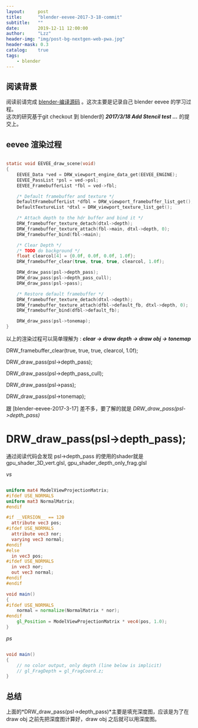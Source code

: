 ```yaml
---
layout:     post
title:      "blender-eevee-2017-3-18-commit"
subtitle:   ""
date:       2019-12-11 12:00:00
author:     "Lzz"
header-img: "img/post-bg-nextgen-web-pwa.jpg"
header-mask: 0.3
catalog:    true
tags:
    - blender
---
```


## 阅读背景
阅读前请完成 [blender-编译源码](http://shaderstore.cn/2019/12/11/blender-1/) 。这次主要是记录自己 blender eevee 的学习过程。
<br>
这次的研究基于git checkout 到 blender的 ***2017/3/18 Add Stencil test ...*** 的提交上。

## eevee 渲染过程

```c

static void EEVEE_draw_scene(void)
{
	EEVEE_Data *ved = DRW_viewport_engine_data_get(EEVEE_ENGINE);
	EEVEE_PassList *psl = ved->psl;
	EEVEE_FramebufferList *fbl = ved->fbl;

	/* Default framebuffer and texture */
	DefaultFramebufferList *dfbl = DRW_viewport_framebuffer_list_get();
	DefaultTextureList *dtxl = DRW_viewport_texture_list_get();

	/* Attach depth to the hdr buffer and bind it */	
	DRW_framebuffer_texture_detach(dtxl->depth);
	DRW_framebuffer_texture_attach(fbl->main, dtxl->depth, 0);
	DRW_framebuffer_bind(fbl->main);

	/* Clear Depth */
	/* TODO do background */
	float clearcol[4] = {0.0f, 0.0f, 0.0f, 1.0f};
	DRW_framebuffer_clear(true, true, true, clearcol, 1.0f);

	DRW_draw_pass(psl->depth_pass);
	DRW_draw_pass(psl->depth_pass_cull);
	DRW_draw_pass(psl->pass);

	/* Restore default framebuffer */
	DRW_framebuffer_texture_detach(dtxl->depth);
	DRW_framebuffer_texture_attach(dfbl->default_fb, dtxl->depth, 0);
	DRW_framebuffer_bind(dfbl->default_fb);

	DRW_draw_pass(psl->tonemap);
}

```
以上的渲染过程可以简单理解为 :  ***clear -> draw depth -> draw obj -> tonemap***


DRW_framebuffer_clear(true, true, true, clearcol, 1.0f); 

DRW_draw_pass(psl->depth_pass);  

DRW_draw_pass(psl->depth_pass_cull);  

DRW_draw_pass(psl->pass);  

DRW_draw_pass(psl->tonemap);  

跟 [blender-eevee-2017-3-17] 差不多，要了解的就是 *DRW_draw_pass(psl->depth_pass)* 

# DRW_draw_pass(psl->depth_pass);

通过阅读代码会发现 psl->depth_pass 的使用的shader就是 gpu_shader_3D_vert.glsl, gpu_shader_depth_only_frag.glsl


*vs*
```glsl

uniform mat4 ModelViewProjectionMatrix;
#ifdef USE_NORMALS
uniform mat3 NormalMatrix;
#endif

#if __VERSION__ == 120
  attribute vec3 pos;
#ifdef USE_NORMALS
  attribute vec3 nor;
  varying vec3 normal;
#endif
#else
  in vec3 pos;
#ifdef USE_NORMALS
  in vec3 nor;
  out vec3 normal;
#endif
#endif

void main()
{
#ifdef USE_NORMALS
	normal = normalize(NormalMatrix * nor);
#endif
	gl_Position = ModelViewProjectionMatrix * vec4(pos, 1.0);
}


```


*ps*
```glsl

void main()
{
	// no color output, only depth (line below is implicit)
	// gl_FragDepth = gl_FragCoord.z;
}

```

## 总结
上面的*DRW_draw_pass(psl->depth_pass)*主要是填充深度图，应该是为了在 draw obj 之前先把深度图计算好，draw obj 之后就可以用深度图。